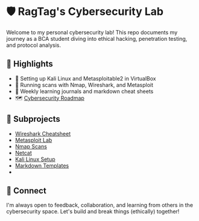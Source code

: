 # 🛡️ RagTag's Cybersecurity Lab

Welcome to my personal cybersecurity lab! This repo documents my journey as a BCA student diving into ethical hacking, penetration testing, and protocol analysis.

## 🚀 Highlights

- 🔧 Setting up Kali Linux and Metasploitable2 in VirtualBox
- 🧪 Running scans with Nmap, Wireshark, and Metasploit
- 📓 Weekly learning journals and markdown cheat sheets
- 🗺️ [Cybersecurity Roadmap](./roadmap/README.md)

## 📁 Subprojects

- [Wireshark Cheatsheet](./wireshark-cheatsheet/README.md)
- [Metasploit Lab](./metasploit-lab/README.md)
- [Nmap Scans](./nmap-scans/README.md)
- [Netcat](tools/netcat/overview.md) 
- [Kali Linux Setup](./kali-linux-setup/README.md)
- [Markdown Templates](./markdown-templates/README.md)
- 

## 🤝 Connect

I'm always open to feedback, collaboration, and learning from others in the cybersecurity space. Let's build and break things (ethically) together!

